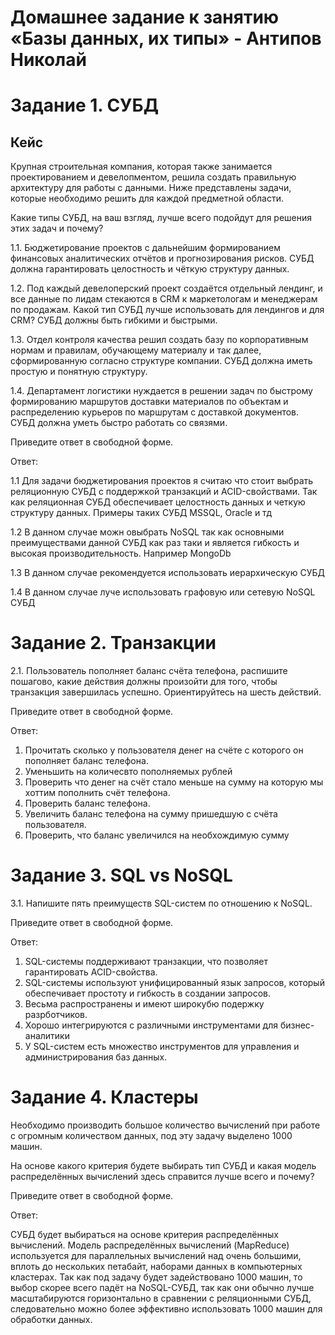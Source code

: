 # Домашнее задание к занятию «Базы данных, их типы» - Антипов Николай

# Задание 1. СУБД

## Кейс

Крупная строительная компания, которая также занимается проектированием и девелопментом, решила создать правильную архитектуру для работы с данными. Ниже представлены задачи, которые необходимо решить для каждой предметной области.

Какие типы СУБД, на ваш взгляд, лучше всего подойдут для решения этих задач и почему?

1.1. Бюджетирование проектов с дальнейшим формированием финансовых аналитических отчётов и прогнозирования рисков. СУБД должна гарантировать целостность и чёткую структуру данных.

1.2. Под каждый девелоперский проект создаётся отдельный лендинг, и все данные по лидам стекаются в CRM к маркетологам и менеджерам по продажам. Какой тип СУБД лучше использовать для лендингов и для CRM? СУБД должны быть гибкими и быстрыми.

1.3. Отдел контроля качества решил создать базу по корпоративным нормам и правилам, обучающему материалу и так далее, сформированную согласно структуре компании. СУБД должна иметь простую и понятную структуру.

1.4. Департамент логистики нуждается в решении задач по быстрому формированию маршрутов доставки материалов по объектам и распределению курьеров по маршрутам с доставкой документов. СУБД должна уметь быстро работать со связями.

Приведите ответ в свободной форме.


Ответ:

1.1 Для задачи бюджетирования проектов я считаю что стоит выбрать реляционную СУБД с поддержкой транзакций и ACID-свойствами. Так как реляционная СУБД обеспечивает целостность данных и четкую структуру данных. Примеры таких СУБД MSSQL, Oracle и тд

1.2 В данном случае можн овыбрать NoSQL так как основными преимуществами данной СУБД как раз таки и является гибкость и высокая производительность. Например MongoDb

1.3 В данном случае рекомендуется использовать иерархическую СУБД

1.4 В данном случае луче использовать графовую или сетевую NoSQL СУБД


# Задание 2. Транзакции

2.1. Пользователь пополняет баланс счёта телефона, распишите пошагово, какие действия должны произойти для того, чтобы транзакция завершилась успешно. Ориентируйтесь на шесть действий.

Приведите ответ в свободной форме.


Ответ:

1. Прочитать сколько у пользователя денег на счёте с которого он пополняет баланс телефона.
2. Уменьшить на количесвто пополняемых рублей
3. Проверить что денег на счёт стало меньше на сумму на которую мы хоттим пополнить счёт телефона.
4. Проверить баланс телефона.
5. Увеличить баланс телефона на сумму пришедшую с счёта пользователя.
6. Проверить, что баланс увеличился на необхождимую сумму


# Задание 3. SQL vs NoSQL

3.1. Напишите пять преимуществ SQL-систем по отношению к NoSQL.

Приведите ответ в свободной форме.


Ответ:

1. SQL-системы поддерживают транзакции, что позволяет гарантировать ACID-свойства.
2. SQL-системы используют унифицированный язык запросов, который обеспечивает простоту и гибкость в создании запросов.
3. Весьма распространены и имеют широкубю подержку разрботчиков.
4. Хорошо интегрируются с различными инструментами для бизнес-аналитики
5. У SQL-систем есть множество инструментов для управления и администрирования баз данных.


# Задание 4. Кластеры

Необходимо производить большое количество вычислений при работе с огромным количеством данных, под эту задачу выделено 1000 машин.

На основе какого критерия будете выбирать тип СУБД и какая модель распределённых вычислений здесь справится лучше всего и почему?

Приведите ответ в свободной форме.


Ответ:

СУБД будет выбираться на основе критерия распределённых вычислений. Модель распределённых вычислений (MapReduce) используется для параллельных вычислений над очень большими, вплоть до нескольких петабайт, наборами данных в компьютерных кластерах. Так как под задачу будет задействовано 1000 машин, то выбор скорее всего падёт на NoSQL-СУБД, так как они обычно лучше масштабируются горизонтально в сравнении с реляционными СУБД, следовательно можно более эффективно использовать 1000 машин для обработки данных.
